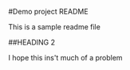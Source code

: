 #Demo project README

This is a sample readme file

##HEADING 2

I hope this ins't much of a problem